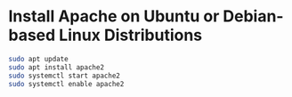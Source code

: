 # Install Apache on Ubuntu or Debian-based Linux Distributions

```Bash
sudo apt update
sudo apt install apache2
sudo systemctl start apache2
sudo systemctl enable apache2
```
